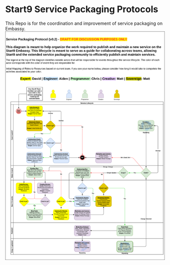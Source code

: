 # Start9 Service Packaging Protocols
This Repo is for the coordination and improvement of service packaging on Embassy.
![Service Packaging Protocol](service-packaging-img.drawio.png)
